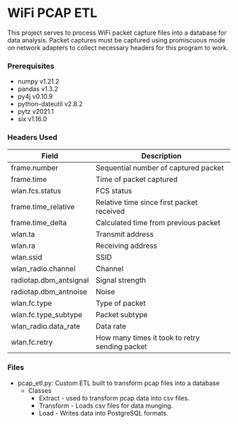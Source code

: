 # WiFi PCAP ETL
This project serves to process WiFi packet capture files into a database for data analysis. Packet captures
must be captured using promiscuous mode on network adapters to collect necessary headers for 
this program to work.

### Prerequisites
* numpy v1.21.2
* pandas v1.3.2
* py4j v0.10.9
* python-dateutil v2.8.2
* pytz v2021.1
* six v1.16.0

### Headers Used
| Field | Description |
| --- | --- |
| frame.number | Sequential number of captured packet |
| frame.time | Time of packet captured |
| wlan.fcs.status | FCS status |
| frame.time_relative | Relative time since first packet received |
| frame.time_delta | Calculated time from previous packet |
| wlan.ta | Transmit address |
| wlan.ra | Receiving address |
| wlan.ssid | SSID |
| wlan_radio.channel | Channel |
| radiotap.dbm_antsignal | Signal strength |
| radiotap.dbm_antnoise | Noise |
| wlan.fc.type | Type of packet
| wlan.fc.type_subtype | Packet subtype |
| wlan_radio.data_rate | Data rate
| wlan.fc.retry | How many times it took to retry sending packet |

### Files
* pcap_etl.py: Custom ETL built to transform pcap files into a database
    * Classes
      * Extract - used to transform pcap data into csv files.
      * Transform - Loads csv files for data munging.
      * Load - Writes data into PostgreSQL formats.